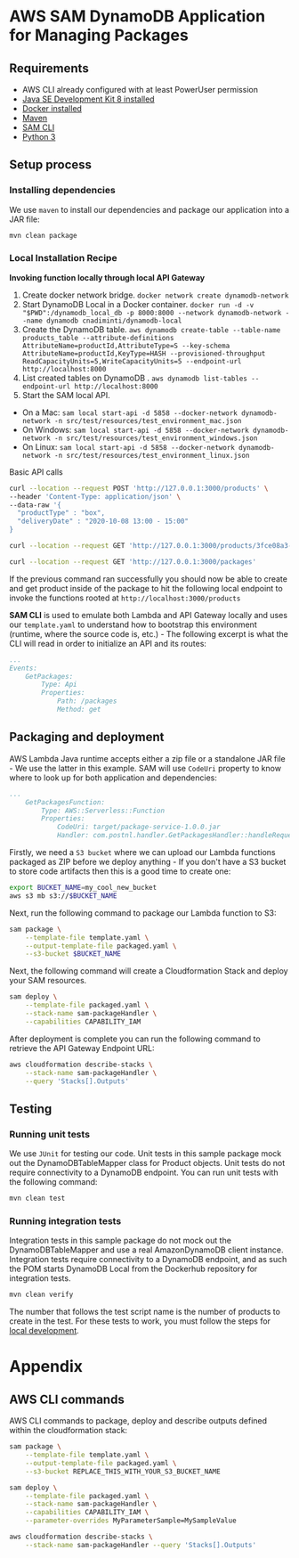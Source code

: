 # AWS SAM DynamoDB Application for Managing Packages

## Requirements

* AWS CLI already configured with at least PowerUser permission
* [Java SE Development Kit 8 installed](http://www.oracle.com/technetwork/java/javase/downloads/jdk8-downloads-2133151.html)
* [Docker installed](https://www.docker.com/community-edition)
* [Maven](https://maven.apache.org/install.html)
* [SAM CLI](https://github.com/awslabs/aws-sam-cli)
* [Python 3](https://docs.python.org/3/)

## Setup process

### Installing dependencies

We use `maven` to install our dependencies and package our application into a JAR file:

```bash
mvn clean package
```

### Local Installation Recipe

**Invoking function locally through local API Gateway**
1. Create docker network bridge. `docker network create dynamodb-network`
2. Start DynamoDB Local in a Docker container. `docker run -d -v "$PWD":/dynamodb_local_db -p 8000:8000 --network dynamodb-network --name dynamodb cnadiminti/dynamodb-local`
3. Create the DynamoDB table. `aws dynamodb create-table --table-name products_table --attribute-definitions AttributeName=productId,AttributeType=S --key-schema AttributeName=productId,KeyType=HASH --provisioned-throughput ReadCapacityUnits=5,WriteCapacityUnits=5 --endpoint-url http://localhost:8000`
1. List created tables on DynamoDB . `aws dynamodb list-tables --endpoint-url http://localhost:8000`
4. Start the SAM local API.
 - On a Mac: `sam local start-api -d 5858 --docker-network dynamodb-network -n src/test/resources/test_environment_mac.json`
 - On Windows: `sam local start-api -d 5858 --docker-network dynamodb-network -n src/test/resources/test_environment_windows.json`
 - On Linux: `sam local start-api -d 5858 --docker-network dynamodb-network -n src/test/resources/test_environment_linux.json`
 
 Basic API calls
 
 ```bash
 curl --location --request POST 'http://127.0.0.1:3000/products' \
 --header 'Content-Type: application/json' \
 --data-raw '{
   "productType" : "box",
   "deliveryDate" : "2020-10-08 13:00 - 15:00"
 }
 ```
 
 ```bash
 curl --location --request GET 'http://127.0.0.1:3000/products/3fce08a3-cc35-46a5-a440-e2d1b43d2979'
 ```
 ```bash
 curl --location --request GET 'http://127.0.0.1:3000/packages'
 ```

If the previous command ran successfully you should now be able to create and get product inside of the package to hit the following local endpoint to
invoke the functions rooted at `http://localhost:3000/products`

**SAM CLI** is used to emulate both Lambda and API Gateway locally and uses our `template.yaml` to
understand how to bootstrap this environment (runtime, where the source code is, etc.) - The
following excerpt is what the CLI will read in order to initialize an API and its routes:

```yaml
...
Events:
    GetPackages:
        Type: Api
        Properties:
            Path: /packages
            Method: get
```

## Packaging and deployment

AWS Lambda Java runtime accepts either a zip file or a standalone JAR file - We use the latter in
this example. SAM will use `CodeUri` property to know where to look up for both application and
dependencies:

```yaml
...
    GetPackagesFunction:
        Type: AWS::Serverless::Function
        Properties:
            CodeUri: target/package-service-1.0.0.jar
            Handler: com.postnl.handler.GetPackagesHandler::handleRequest
```

Firstly, we need a `S3 bucket` where we can upload our Lambda functions packaged as ZIP before we
deploy anything - If you don't have a S3 bucket to store code artifacts then this is a good time to
create one:

```bash
export BUCKET_NAME=my_cool_new_bucket
aws s3 mb s3://$BUCKET_NAME
```

Next, run the following command to package our Lambda function to S3:

```bash
sam package \
    --template-file template.yaml \
    --output-template-file packaged.yaml \
    --s3-bucket $BUCKET_NAME
```

Next, the following command will create a Cloudformation Stack and deploy your SAM resources.

```bash
sam deploy \
    --template-file packaged.yaml \
    --stack-name sam-packageHandler \
    --capabilities CAPABILITY_IAM
```

After deployment is complete you can run the following command to retrieve the API Gateway Endpoint URL:

```bash
aws cloudformation describe-stacks \
    --stack-name sam-packageHandler \
    --query 'Stacks[].Outputs'
```

## Testing

### Running unit tests
We use `JUnit` for testing our code.
Unit tests in this sample package mock out the DynamoDBTableMapper class for Product objects.
Unit tests do not require connectivity to a DynamoDB endpoint. You can run unit tests with the
following command:

```bash
mvn clean test
```

### Running integration tests
Integration tests in this sample package do not mock out the DynamoDBTableMapper and use a real
AmazonDynamoDB client instance. Integration tests require connectivity to a DynamoDB endpoint, and
as such the POM starts DynamoDB Local from the Dockerhub repository for integration tests.

```bash
mvn clean verify
```

The number that follows the test script name is the number of products to create in the
test. For these tests to work, you must follow the steps for [local development](#local-development).  

# Appendix

## AWS CLI commands

AWS CLI commands to package, deploy and describe outputs defined within the cloudformation stack:

```bash
sam package \
    --template-file template.yaml \
    --output-template-file packaged.yaml \
    --s3-bucket REPLACE_THIS_WITH_YOUR_S3_BUCKET_NAME

sam deploy \
    --template-file packaged.yaml \
    --stack-name sam-packageHandler \
    --capabilities CAPABILITY_IAM \
    --parameter-overrides MyParameterSample=MySampleValue

aws cloudformation describe-stacks \
    --stack-name sam-packageHandler --query 'Stacks[].Outputs'
```
